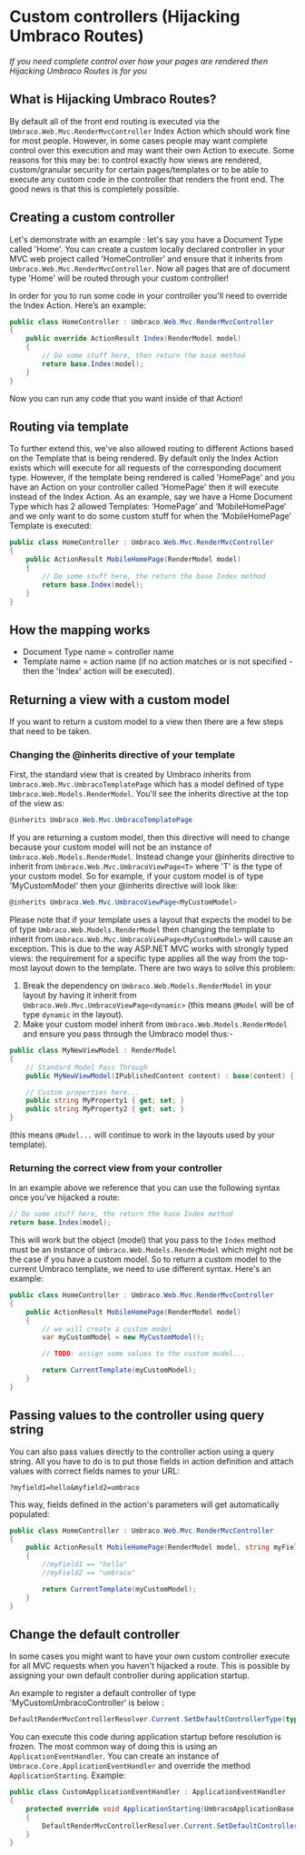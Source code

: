 # Custom controllers (Hijacking Umbraco Routes)

_If you need complete control over how your pages are rendered then Hijacking Umbraco Routes is for you_

## What is Hijacking Umbraco Routes?

By default all of the front end routing is executed via the `Umbraco.Web.Mvc.RenderMvcController` Index Action which should work fine for most people. However, in some cases people may want complete control over this execution and may  want their own Action to execute. Some reasons for this may be: to control exactly how views are rendered, custom/granular security for certain pages/templates or to be able to execute any custom code in the controller that renders the front end. The good news is that this is completely possible.

## Creating a custom controller

 Let's demonstrate with an example : let's say you have a Document Type called 'Home'.  You can create a custom locally declared controller in your MVC web project called 'HomeController' and ensure that it inherits from `Umbraco.Web.Mvc.RenderMvcController`. Now all pages that are of document type 'Home' will be routed through your custom controller!

In order for you to run some code in your controller you'll need to override the Index Action. Here’s an example:

```csharp
public class HomeController : Umbraco.Web.Mvc.RenderMvcController
{
    public override ActionResult Index(RenderModel model)
    {
        // Do some stuff here, then return the base method
        return base.Index(model);
    }
}
```
    
Now you can run any code that you want inside of that Action!

## Routing via template

To further extend this, we've also allowed routing to different Actions based on the Template that is being rendered. By default only the Index Action exists which will execute for all requests of the corresponding document type. However, if the template being rendered is called 'HomePage' and you have an Action on your controller called 'HomePage' then it will execute instead of the Index Action. As an example, say we have a Home Document Type which has 2 allowed Templates: ‘HomePage’ and ‘MobileHomePage’ and we only want to do some custom stuff for when the ‘MobileHomePage’ Template is executed:

```csharp
public class HomeController : Umbraco.Web.Mvc.RenderMvcController
{
    public ActionResult MobileHomePage(RenderModel model)
    {
        // Do some stuff here, the return the base Index method
        return base.Index(model);
    }
}
```

## How the mapping works

* Document Type name = controller name
* Template name = action name (if no action matches or is not specified - then the 'Index' action will be executed).

## Returning a view with a custom model

If you want to return a custom model to a view then there are a few steps that need to be taken.

### Changing the @inherits directive of your template

First, the standard view that is created by Umbraco inherits from `Umbraco.Web.Mvc.UmbracoTemplatePage` which has a model defined of type `Umbraco.Web.Models.RenderModel`. You'll see the inherits directive at the top of the view as:

```csharp
@inherits Umbraco.Web.Mvc.UmbracoTemplatePage
```

If you are returning a custom model, then this directive will need to change because your custom model will not be an instance of `Umbraco.Web.Models.RenderModel`. Instead change your @inherits directive to inherit from `Umbraco.Web.Mvc.UmbracoViewPage<T>` where 'T' is the type of your custom model. So for example, if your custom model is of type 'MyCustomModel' then your @inherits directive will look like:

```csharp
@inherits Umbraco.Web.Mvc.UmbracoViewPage<MyCustomModel>
```

Please note that if your template uses a layout that expects the model to be of type `Umbraco.Web.Models.RenderModel` then changing the template to inherit from `Umbraco.Web.Mvc.UmbracoViewPage<MyCustomModel>` will cause an exception. This is due to the way ASP.NET MVC works with strongly typed views: the requirement for a specific type applies all the way from the top-most layout down to the template. There are two ways to solve this problem:

1. Break the dependency on `Umbraco.Web.Models.RenderModel` in your layout by having it inherit from `Umbraco.Web.Mvc.UmbracoViewPage<dynamic>` (this means `@Model` will be of type `dynamic` in the layout).
2. Make your custom model inherit from `Umbraco.Web.Models.RenderModel` and ensure you pass through the Umbraco model thus:-

```csharp
public class MyNewViewModel : RenderModel
{
    // Standard Model Pass Through
    public MyNewViewModel(IPublishedContent content) : base(content) { }

    // Custom properties here...
    public string MyProperty1 { get; set; }
    public string MyProperty2 { get; set; }
}
```

(this means `@Model...` will continue to work in the layouts used by your template).

### Returning the correct view from your controller

In an example above we reference that you can use the following syntax once you've hijacked a route:

```csharp
// Do some stuff here, the return the base Index method
return base.Index(model);
```

This will work but the object (model) that you pass to the `Index` method must be an instance of `Umbraco.Web.Models.RenderModel` which might not be the case if you have a custom model.
So to return a custom model to the current Umbraco template, we need to use different syntax. Here's an example:

```csharp
public class HomeController : Umbraco.Web.Mvc.RenderMvcController
{
    public ActionResult MobileHomePage(RenderModel model)
    {
        // we will create a custom model
        var myCustomModel = new MyCustomModel();

        // TODO: assign some values to the custom model...

        return CurrentTemplate(myCustomModel);
    }
}
```

## Passing values to the controller using query string

You can also pass values directly to the controller action using a query string. All you have to do is to put those fields in action definition and attach values with correct fields names to your URL:

	?myfield1=hello&myfield2=umbraco

This way, fields defined in the action's parameters will get automatically populated:

```csharp
public class HomeController : Umbraco.Web.Mvc.RenderMvcController
{
    public ActionResult MobileHomePage(RenderModel model, string myField1, string myField2)
    {
        //myField1 == "hello"
        //myField2 == "umbraco"

        return CurrentTemplate(myCustomModel);
    }
}
```

## Change the default controller

In some cases you might want to have your own custom controller execute for all MVC requests when you haven't hijacked a route. This is possible by assigning your own default controller during application startup.

An example to register a default controller of type 'MyCustomUmbracoController' is below :

```csharp
DefaultRenderMvcControllerResolver.Current.SetDefaultControllerType(typeof(MyCustomUmbracoController));
```

You can execute this code during application startup before resolution is frozen. The most common way of doing this is using an `ApplicationEventHandler`.
You can create an instance of `Umbraco.Core.ApplicationEventHandler` and override the method `ApplicationStarting`. Example:

```csharp
public class CustomApplicationEventHandler : ApplicationEventHandler
{
    protected override void ApplicationStarting(UmbracoApplicationBase umbracoApplication, ApplicationContext applicationContext)
    {
        DefaultRenderMvcControllerResolver.Current.SetDefaultControllerType(typeof(MyCustomUmbracoController));
    }
}
```
